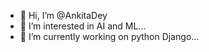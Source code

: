 - 👋 Hi, I’m @AnkitaDey
- 👀 I’m interested in AI and ML...
- 🌱 I’m currently working on python Django...



<!---
AnkitaDeyBeporoya/AnkitaDeyBeporoya is a ✨ special ✨ repository because its `README.md` (this file) appears on your GitHub profile.
You can click the Preview link to take a look at your changes.
--->

